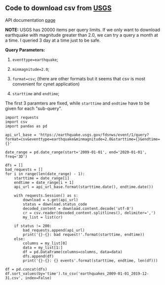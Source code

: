 ## Code to download csv from [USGS](https://earthquake.usgs.gov/)
API documentation [page](https://earthquake.usgs.gov/fdsnws/event/1/)

**NOTE:** USGS has 20000 items per query limits. If we only want to download earthquake with magnitude greater than 2.0, we can try a query a month at a time. I queried 3 day at a time just to be safe.

**Query Parameters:**

1. `eventtype=earthquake`;

2. `minmagnitude=2.0`;

3. `format=csv`; (there are other formats but it seems that csv is most convenient for cynet application)

4. `starttime` and `endtime`;

The first 3 paramters are fixed, while `starttime` and `endtime` have to be given for each "sub-query".
```
import requests
import csv
import pandas as pd

api_url_base = 'https://earthquake.usgs.gov/fdsnws/event/1/query?format=csv&eventtype=earthquake&minmagnitude=2.0&starttime={}&endtime={}'

date_range = pd.date_range(start='2009-01-01', end='2020-01-01', freq='3D')

dfs = []
bad_requests = []
for i in range(len(date_range) - 1):
    starttime = date_range[i]
    endtime = date_range[i + 1]
    api_url = api_url_base.format(starttime.date(), endtime.date())
    
    with requests.Session() as s:
        download = s.get(api_url)
        status = download.status_code
        decoded_content = download.content.decode('utf-8')
        cr = csv.reader(decoded_content.splitlines(), delimiter=',')
        my_list = list(cr)
    
    if status != 200:
        bad_requests.append(api_url)
        print('{}-{}: bad request!'.format(starttime, endtime))
    else:
        columns = my_list[0]
        data = my_list[1:]
        df = pd.DataFrame(columns=columns, data=data)
        dfs.append(df)
        print('{}-{}: {} events'.format(starttime, endtime, len(df)))

df = pd.concat(dfs)
df.sort_values(by='time').to_csv('earthquakes_2009-01-01_2019-12-31.csv', index=False)
```